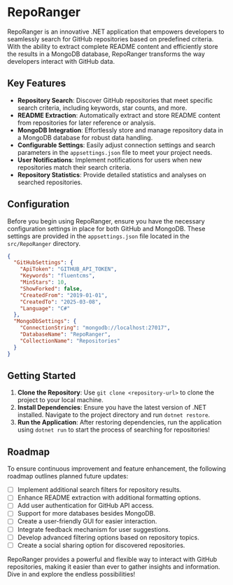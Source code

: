 # RepoRanger

RepoRanger is an innovative .NET application that empowers developers to seamlessly search for GitHub repositories based on predefined criteria. With the ability to extract complete README content and efficiently store the results in a MongoDB database, RepoRanger transforms the way developers interact with GitHub data.

## Key Features
- **Repository Search**: Discover GitHub repositories that meet specific search criteria, including keywords, star counts, and more.
- **README Extraction**: Automatically extract and store README content from repositories for later reference or analysis.
- **MongoDB Integration**: Effortlessly store and manage repository data in a MongoDB database for robust data handling.
- **Configurable Settings**: Easily adjust connection settings and search parameters in the `appsettings.json` file to meet your project needs.
- **User Notifications**: Implement notifications for users when new repositories match their search criteria.
- **Repository Statistics**: Provide detailed statistics and analyses on searched repositories.

## Configuration
Before you begin using RepoRanger, ensure you have the necessary configuration settings in place for both GitHub and MongoDB. These settings are provided in the `appsettings.json` file located in the `src/RepoRanger` directory.

```json
{
  "GitHubSettings": {
    "ApiToken": "GITHUB_API_TOKEN",
    "Keywords": "fluentcms",
    "MinStars": 10,
    "ShowForked": false,
    "CreatedFrom": "2019-01-01",
    "CreatedTo": "2025-03-08",
    "Language": "C#"
  },
  "MongoDbSettings": {
    "ConnectionString": "mongodb://localhost:27017",
    "DatabaseName": "RepoRanger",
    "CollectionName": "Repositories"
  }
}
```

## Getting Started
1. **Clone the Repository**: Use `git clone <repository-url>` to clone the project to your local machine.
2. **Install Dependencies**: Ensure you have the latest version of .NET installed. Navigate to the project directory and run `dotnet restore`.
3. **Run the Application**: After restoring dependencies, run the application using `dotnet run` to start the process of searching for repositories!

## Roadmap
To ensure continuous improvement and feature enhancement, the following roadmap outlines planned future updates:
- [ ] Implement additional search filters for repository results.
- [ ] Enhance README extraction with additional formatting options.
- [ ] Add user authentication for GitHub API access.
- [ ] Support for more databases besides MongoDB.
- [ ] Create a user-friendly GUI for easier interaction.
- [ ] Integrate feedback mechanism for user suggestions.
- [ ] Develop advanced filtering options based on repository topics.
- [ ] Create a social sharing option for discovered repositories.

RepoRanger provides a powerful and flexible way to interact with GitHub repositories, making it easier than ever to gather insights and information. Dive in and explore the endless possibilities!